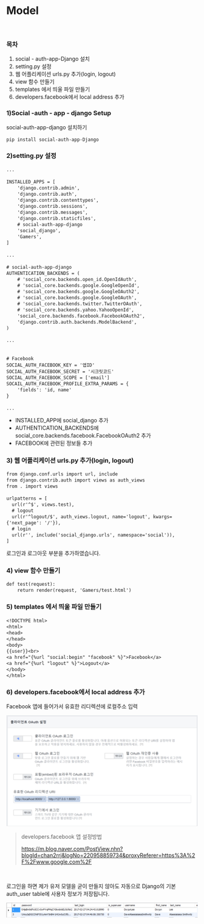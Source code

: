 # Model

<br/>  

  ### 목차
  1) social - auth-app-Django 설치
  2) setting.py 설정
  3) 웹 어플리케이션 urls.py 추가(login, logout)
  4) view 함수 만들기
  5) templates 에서 띄울 파일 만들기
  6) developers.facebook에서 local address 추가

### 1)Social -auth - app - django Setup

  social-auth-app-django 설치하기

 ~~~
 pip install social-auth-app-Django
 ~~~


### 2)setting.py 설정

~~~
...

INSTALLED_APPS = [
    'django.contrib.admin',
    'django.contrib.auth',
    'django.contrib.contenttypes',
    'django.contrib.sessions',
    'django.contrib.messages',
    'django.contrib.staticfiles',
    # social-auth-app-django
    'social_django',
    'Gamers',
]

...

# social-auth-app-django
AUTHENTICATION_BACKENDS = (
    # 'social_core.backends.open_id.OpenIdAuth',
    # 'social_core.backends.google.GoogleOpenId',
    # 'social_core.backends.google.GoogleOAuth2',
    # 'social_core.backends.google.GoogleOAuth',
    # 'social_core.backends.twitter.TwitterOAuth',
    # 'social_core.backends.yahoo.YahooOpenId',
    'social_core.backends.facebook.FacebookOAuth2',
    'django.contrib.auth.backends.ModelBackend',
)

...


# Facebook
SOCIAL_AUTH_FACEBOOK_KEY = '앱ID'
SOCIAL_AUTH_FACEBOOK_SECRET = '시크릿코드'
SOCIAL_AUTH_FACEBOOK_SCOPE = ['email']
SOCAIL_AUTH_FACEBOOK_PROFILE_EXTRA_PARAMS = {
    'fields': 'id, name'
}

...
~~~
   - INSTALLED_APP에 social_django 추가
   - AUTHENTICATION_BACKENDS에 social_core.backends.facebook.FacebookOAuth2 추가
   - FACEBOOK에 관련된 정보들 추가
  

  ### 3) 웹 어플리케이션 urls.py 추가(login, logout)

  ~~~
  from django.conf.urls import url, include
from django.contrib.auth import views as auth_views
from . import views

urlpatterns = [
    url(r'^$', views.test),
    # logout
    url(r'^logout/$', auth_views.logout, name='logout', kwargs={'next_page': '/'}),
    # login
    url(r'', include('social_django.urls', namespace='social')),
]
  ~~~
로그인과 로그아웃 부분을 추가하였습니다.

### 4) view 함수 만들기

~~~
def test(request):
    return render(request, 'Gamers/test.html')
~~~

### 5) templates 에서 띄울 파일 만들기

~~~
<!DOCTYPE html>
<html>
<head>
</head>
<body>
{{user}}<br>
<a href="{%url "social:begin" "facebook" %}">Facebook</a>
<a href="{%url "logout" %}">Logout</a>
</body>
</html>
~~~


### 6) developers.facebook에서 local address 추가

Facebook 앱에 들어가서 유효한 리디렉션에 로컬주소 입력  

![social_login](./img/social_login.png)

> developers.facebook 앱 설정방법
>   
><https://m.blog.naver.com/PostView.nhn?blogId=chan2rrj&logNo=220958859734&proxyReferer=https%3A%2F%2Fwww.google.com%2F>

<br/>  

로그인을 하면 제가 유저 모델을 굳이 만들지 않아도 자동으로 Django의 기본 auth_user table에 사용자 정보가 저장됩니다.

![social_login](./img/social_login2.png)

